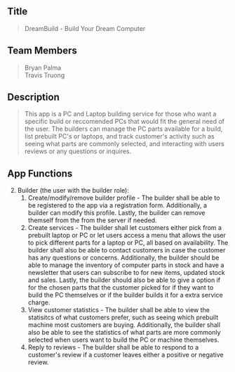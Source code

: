 ## Title
> DreamBuild - Build Your Dream Computer

## Team Members
> Bryan Palma \
> Travis Truong

## Description
> This app is a PC and Laptop building service for those who want a specific build or reccomended PCs that would fit the general need of the user. 
> The builders can manage the PC parts available for a build, list prebuilt PC's or laptops, and track customer's activity such as seeing what parts are commonly selected, and interacting with users reviews or any questions or inquires.

## App Functions
2. Builder (the user with the builder role):
    1. Create/modify/remove builder profile - The builder shall be able to be registered to the app via a registration form. Additionally, a builder can modify this profile. Lastly, the builder can remove themself from the from the server if needed.
    2. Create services - The builder shall let customers either pick from a prebuilt laptop or PC or let users access a menu that allows the user to pick different parts for a laptop or PC, all based on availability. The builder shall also be able to contact customers in case the customer has any questions or concerns. Additionally, the builder should be able to manage the inventory of computer parts in stock and have a newsletter that users can subscribe to for new items, updated stock and sales. Lastly, the builder should also be able to give a option if for the chosen parts that the customer picked for if they want to build the PC themselves or if the builder builds it for a extra service charge.
    3. View customer statistics - The builder shall be able to view the statisitcs of what customers prefer, such as seeing which prebuilt machine most customers are buying. Additionally, the builder shall also be able to see the statistics of what parts are more commonly selected when users want to build the PC or machine themselves.
    4. Reply to reviews - The builder shall be able to respond to a customer's review if a customer leaves either a positive or negative review.